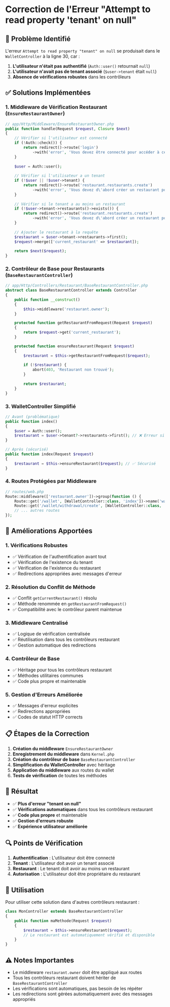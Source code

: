 # Correction de l'Erreur "Attempt to read property 'tenant' on null"

## 🚨 **Problème Identifié**

L'erreur `Attempt to read property "tenant" on null` se produisait dans le `WalletController` à la ligne 30, car :

1. **L'utilisateur n'était pas authentifié** (`Auth::user()` retournait `null`)
2. **L'utilisateur n'avait pas de tenant associé** (`$user->tenant` était `null`)
3. **Absence de vérifications robustes** dans les contrôleurs

## ✅ **Solutions Implémentées**

### 1. **Middleware de Vérification Restaurant** (`EnsureRestaurantOwner`)

```php
// app/Http/Middleware/EnsureRestaurantOwner.php
public function handle(Request $request, Closure $next)
{
    // Vérifier si l'utilisateur est connecté
    if (!Auth::check()) {
        return redirect()->route('login')
            ->with('error', 'Vous devez être connecté pour accéder à cette section.');
    }
    
    $user = Auth::user();
    
    // Vérifier si l'utilisateur a un tenant
    if (!$user || !$user->tenant) {
        return redirect()->route('restaurant.restaurants.create')
            ->with('error', 'Vous devez d\'abord créer un restaurant pour accéder à cette section.');
    }
    
    // Vérifier si le tenant a au moins un restaurant
    if (!$user->tenant->restaurants()->exists()) {
        return redirect()->route('restaurant.restaurants.create')
            ->with('error', 'Vous devez d\'abord créer un restaurant pour accéder à cette section.');
    }
    
    // Ajouter le restaurant à la requête
    $restaurant = $user->tenant->restaurants->first();
    $request->merge(['current_restaurant' => $restaurant]);
    
    return $next($request);
}
```

### 2. **Contrôleur de Base pour Restaurants** (`BaseRestaurantController`)

```php
// app/Http/Controllers/Restaurant/BaseRestaurantController.php
abstract class BaseRestaurantController extends Controller
{
    public function __construct()
    {
        $this->middleware('restaurant.owner');
    }

    protected function getRestaurantFromRequest(Request $request)
    {
        return $request->get('current_restaurant');
    }

    protected function ensureRestaurant(Request $request)
    {
        $restaurant = $this->getRestaurantFromRequest($request);
        
        if (!$restaurant) {
            abort(403, 'Restaurant non trouvé');
        }
        
        return $restaurant;
    }
}
```

### 3. **WalletController Simplifié**

```php
// Avant (problématique)
public function index()
{
    $user = Auth::user();
    $restaurant = $user->tenant?->restaurants->first(); // ❌ Erreur si $user est null
}

// Après (sécurisé)
public function index(Request $request)
{
    $restaurant = $this->ensureRestaurant($request); // ✅ Sécurisé
}
```

### 4. **Routes Protégées par Middleware**

```php
// routes/web.php
Route::middleware(['restaurant.owner'])->group(function () {
    Route::get('/wallet', [WalletController::class, 'index'])->name('wallet.index');
    Route::get('/wallet/withdrawal/create', [WalletController::class, 'createWithdrawal'])->name('wallet.withdrawal.create');
    // ... autres routes
});
```

## 🔧 **Améliorations Apportées**

### 1. **Vérifications Robustes**
- ✅ Vérification de l'authentification avant tout
- ✅ Vérification de l'existence du tenant
- ✅ Vérification de l'existence du restaurant
- ✅ Redirections appropriées avec messages d'erreur

### 2. **Résolution du Conflit de Méthode**
- ✅ Conflit `getCurrentRestaurant()` résolu
- ✅ Méthode renommée en `getRestaurantFromRequest()`
- ✅ Compatibilité avec le contrôleur parent maintenue

### 3. **Middleware Centralisé**
- ✅ Logique de vérification centralisée
- ✅ Réutilisation dans tous les contrôleurs restaurant
- ✅ Gestion automatique des redirections

### 4. **Contrôleur de Base**
- ✅ Héritage pour tous les contrôleurs restaurant
- ✅ Méthodes utilitaires communes
- ✅ Code plus propre et maintenable

### 5. **Gestion d'Erreurs Améliorée**
- ✅ Messages d'erreur explicites
- ✅ Redirections appropriées
- ✅ Codes de statut HTTP corrects

## 📋 **Étapes de la Correction**

1. **Création du middleware** `EnsureRestaurantOwner`
2. **Enregistrement du middleware** dans `Kernel.php`
3. **Création du contrôleur de base** `BaseRestaurantController`
4. **Simplification du WalletController** avec héritage
5. **Application du middleware** aux routes du wallet
6. **Tests de vérification** de toutes les méthodes

## 🚀 **Résultat**

- ✅ **Plus d'erreur "tenant on null"**
- ✅ **Vérifications automatiques** dans tous les contrôleurs restaurant
- ✅ **Code plus propre** et maintenable
- ✅ **Gestion d'erreurs robuste**
- ✅ **Expérience utilisateur améliorée**

## 🔍 **Points de Vérification**

1. **Authentification** : L'utilisateur doit être connecté
2. **Tenant** : L'utilisateur doit avoir un tenant associé
3. **Restaurant** : Le tenant doit avoir au moins un restaurant
4. **Autorisation** : L'utilisateur doit être propriétaire du restaurant

## 📝 **Utilisation**

Pour utiliser cette solution dans d'autres contrôleurs restaurant :

```php
class MonController extends BaseRestaurantController
{
    public function maMethode(Request $request)
    {
        $restaurant = $this->ensureRestaurant($request);
        // Le restaurant est automatiquement vérifié et disponible
    }
}
```

## ⚠️ **Notes Importantes**

- Le middleware `restaurant.owner` doit être appliqué aux routes
- Tous les contrôleurs restaurant doivent hériter de `BaseRestaurantController`
- Les vérifications sont automatiques, pas besoin de les répéter
- Les redirections sont gérées automatiquement avec des messages appropriés
